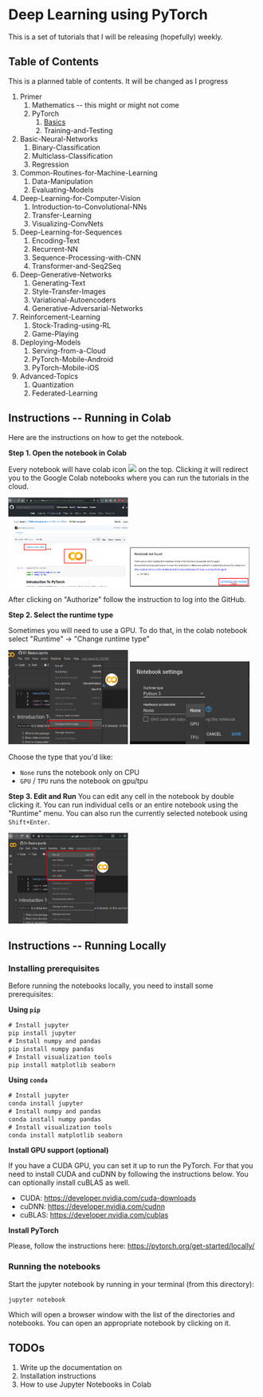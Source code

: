 # Deep Learning using PyTorch

This is a set of tutorials that I will be releasing (hopefully) weekly.

## Table of Contents

This is a planned table of contents.
It will be changed as I progress

1. Primer
    1. Mathematics -- this might or might not come
    1. PyTorch
        1. [Basics](00-Primer/PyTorch/Basics.ipynb)
        1. Training-and-Testing
1. Basic-Neural-Networks
    1. Binary-Classification
    1. Multiclass-Classification
    1. Regression
1. Common-Routines-for-Machine-Learning
    1. Data-Manipulation
    1. Evaluating-Models
1. Deep-Learning-for-Computer-Vision
    1. Introduction-to-Convolutional-NNs
    1. Transfer-Learning
    1. Visualizing-ConvNets
1. Deep-Learning-for-Sequences
    1. Encoding-Text
    1. Recurrent-NN
    1. Sequence-Processing-with-CNN
    1. Transformer-and-Seq2Seq
1. Deep-Generative-Networks
    1. Generating-Text
    1. Style-Transfer-Images
    1. Variational-Autoencoders
    1. Generative-Adversarial-Networks
1. Reinforcement-Learning
    1. Stock-Trading-using-RL
    1. Game-Playing
1. Deploying-Models
    1. Serving-from-a-Cloud
    1. PyTorch-Mobile-Android
    1. PyTorch-Mobile-iOS
1. Advanced-Topics
    1. Quantization
    1. Federated-Learning

## Instructions -- Running in Colab

Here are the instructions on how to get the notebook.

**Step 1. Open the notebook in Colab**

Every notebook will have colab icon <img src="https://colab.research.google.com/img/colab_favicon.ico" width=16/> on the top.
Clicking it will redirect you to the Google Colab notebooks where you can run the tutorials in the cloud.

<img src="imgs/colab_step_1.png" alt="Step 1" width=240/>
<img src="imgs/colab_step_1_auth.png" alt="Step 1" width=240/>

After clicking on "Authorize" follow the instruction to log into the GitHub.

**Step 2. Select the runtime type**

Sometimes you will need to use a GPU.
To do that, in the colab notebook select "Runtime" -> "Change runtime type"

<img src="imgs/colab_step_2_a.png" alt="Step 2a" width=240/>
<img src="imgs/colab_step_2_b.png" alt="Step 2b" width=240/>

Choose the type that you'd like:
- `None` runs the notebook only on CPU
- `GPU` / `TPU` runs the notebook on gpu/tpu

**Step 3. Edit and Run**
You can edit any cell in the notebook by double clicking it.
You can run individual cells or an entire notebook using the "Runtime" menu.
You can also run the currently selected notebook using `Shift+Enter`.

<img src="imgs/colab_step_3.png" alt="Step 3" width=240/>

## Instructions -- Running Locally

### Installing prerequisites

Before running the notebooks locally, you need to install some prerequisites:

**Using `pip`**

```shell
# Install jupyter
pip install jupyter
# Install numpy and pandas
pip install numpy pandas
# Install visualization tools
pip install matplotlib seaborn
```

**Using `conda`**

```shell
# Install jupyter
conda install jupyter
# Install numpy and pandas
conda install numpy pandas
# Install visualization tools
conda install matplotlib seaborn
```

**Install GPU support (optional)**

If you have a CUDA GPU, you can set it up to run the PyTorch.
For that you need to install CUDA and cuDNN by following the instructions below.
You can optionally install cuBLAS as well.

- CUDA: https://developer.nvidia.com/cuda-downloads
- cuDNN: https://developer.nvidia.com/cudnn
- cuBLAS: https://developer.nvidia.com/cublas

**Install PyTorch**

Please, follow the instructions here: https://pytorch.org/get-started/locally/

### Running the notebooks

Start the jupyter notebook by running in your terminal (from this directory):

```console
jupyter notebook
```

Which will open a browser window with the list of the directories and notebooks.
You can open an appropriate notebook by clicking on it.

## TODOs

1. Write up the documentation on
  1. Installation instructions
  2. How to use Jupyter Notebooks in Colab

